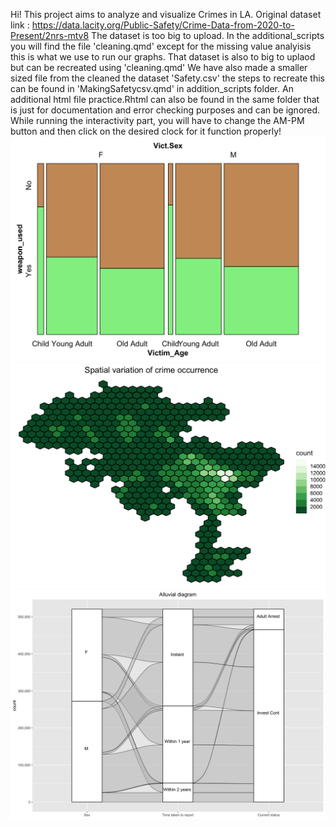 Hi! This project aims to analyze and visualize Crimes in LA.
Original dataset link : https://data.lacity.org/Public-Safety/Crime-Data-from-2020-to-Present/2nrs-mtv8
The dataset is too big to upload.
In the additional_scripts you will find the file 'cleaning.qmd' except for the missing value analyisis this is what we use to run our graphs.
That dataset is also to big to uplaod but can be recreated using 'cleaning.qmd'
We have also made a smaller sized file from the cleaned the dataset 'Safety.csv' the steps to recreate this can be found in 'MakingSafetycsv.qmd' in addition_scripts folder.
An additional html file practice.Rhtml can also be found in the same folder that is just for documentation and error checking purposes and can be ignored.
While running the interactivity part, you will have to change the AM-PM button and then click on the desired clock for it function properly!
![Local Image](Images/mosaic.png)
![Local Image](Images/spatial_plot.png)
![Local Image](Images/alluvialplot.png)